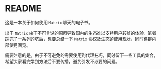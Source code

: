 # README

这是一本关于如何使用 `Matrix` 聊天的电子书。

出于 `Matrix` 由于不可言说的原因导致国内的生态难以支持用户较好的体验，笔者踩完了一系列的坑后，想要总结一下 `Matrix` 协议及生态的使用现状，同时供群内部使用阅览。

需要注意的是，由于不可避免的需要使用到代理技巧，同时留下一些工具的集合，希望大家看完学到方法后不要传播，避免引发不必要的问题。
